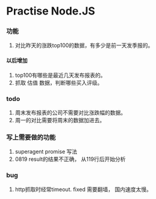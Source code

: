 # Practise Node.JS
   
### 功能  
1. 对比昨天的涨跌top100的数据，有多少是前一天发季报的。   
#### 以后增加  
1. top100有哪些是最近几天发布报表的。   
2. 抓取 估值 数据，判断哪些买入评级。  
   
### todo  
1. 周末发布报表的公司不需要对比涨跌幅的数据。   
2. 周一的对比需要将周末的数据加进去。


### 写上需要做的功能  
1. superagent promise 写法
2. 0819 result的结果不正确， 从119行后开始分析 

  
### bug  
1. http抓取时经常timeout. fixed 需要翻墙， 国内速度太慢。
